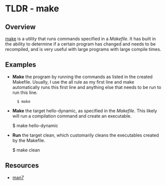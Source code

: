 TLDR - make
==========

Overview
--------

[make] is a utility that runs commands specified in a *Makefile*.  It has built in the ability to determine if a certain program has changed and needs to be recompiled, and is very useful with large programs with large compile times.

Examples
--------

- **Make** the program by running the commands as listed in the created Makefile.  Usually, I use the all rule as my first line and make automatically runs this first line and anything else that needs to be run to run this line.

        $ make

- **Make** the target hello-dynamic, as specified in the *Makefile*.  This likely will run a compilation command and create an executable.

	$ make hello-dynamic

- **Run** the target clean, which customarily cleans the executables created by the Makefile.

	$ make clean

Resources
---------

- [man7](http://man7.org/linux/man-pages/man1/make.1.html)

[make]: http://man7.org/linux/man-pages/man1/make.1.html

